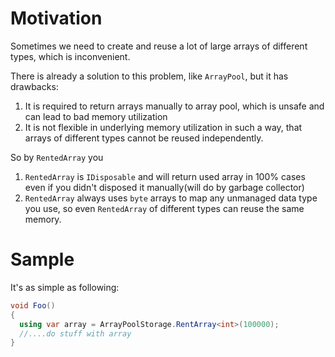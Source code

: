 # Motivation
Sometimes we need to create and reuse a lot of large arrays of different types, which is inconvenient.

There is already a solution to this problem, like `ArrayPool`, but it has drawbacks:
1) It is required to return arrays manually to array pool, which is unsafe and can lead to bad memory utilization
2) It is not flexible in underlying memory utilization in such a way, that arrays of different types cannot be reused independently.

So by `RentedArray` you 
1) `RentedArray` is `IDisposable` and will return used array in 100% cases even if you didn't disposed it manually(will do by garbage collector)
2) `RentedArray` always uses `byte` arrays to map any unmanaged data type you use, so even `RentedArray` of different types can 
reuse the same memory.

# Sample

It's as simple as following:
```cs
void Foo()
{
  using var array = ArrayPoolStorage.RentArray<int>(100000);
  //....do stuff with array
}
```
